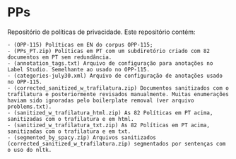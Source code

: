# PPs
Repositório de políticas de privacidade. Este repositório contém:

    - (OPP-115) Políticas em EN do corpus OPP-115;
    - (PPs_PT.zip) Políticas em PT com um subdiretório criado com 82 documentos em PT sem redundância.
    - (annotation_tags.txt) Arquivo de configuração para anotações no Label Studio. Semelhante ao usado no OPP-115.
    - (categories-july30.xml) Arquivo de configuração de anotações usado no OPP-115.
    - (corrected_sanitized_w_trafilatura.zip) Documentos sanitizados com o trafilatura e posteriormente revisados manualmente. Muitas enumerações haviam sido ignoradas pelo boilerplate removal (ver arquivo problems.txt).
    - (sanitized_w_trafilatura_html.zip) As 82 Políticas em PT acima, sanitizadas com o trafilatura e em html.
    - (sanitized_w_trafilatura_txt.zip) As 82 Políticas em PT acima, sanitizadas com o trafilatura e em txt.
    - (segmented_by_spacy.zip) Arquivos sanitizados (corrected_sanitized_w_trafilatura.zip) segmentados por sentenças com o uso do nltk.
